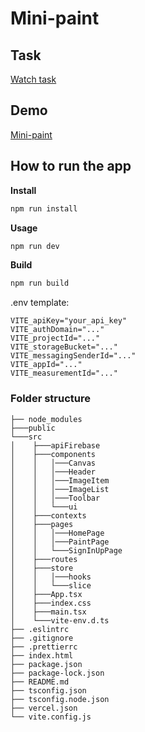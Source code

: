 <h1>Mini-paint</h1>

## Task

<a href="https://drive.google.com/file/d/1-BO74sLy-wnWHu3Yvuyr4vQ0bNm_32pN/view?usp=sharing">Watch task</a>

## Demo

<a href="https://task12-mini-paint.vercel.app/">Mini-paint</a>

## How to run the app

**Install**

```sh
npm run install
```

**Usage**

```sh
npm run dev
```

**Build**

```sh
npm run build
```


.env template:

```
VITE_apiKey="your_api_key"
VITE_authDomain="..."
VITE_projectId="..."
VITE_storageBucket="..."
VITE_messagingSenderId="..."
VITE_appId="..."
VITE_measurementId="..."
```


### Folder structure

```
├── node_modules
├───public
└───src
│    ├───apiFirebase
│    ├───components
│    │   │───Canvas
│    │   │───Header
│    │   │───ImageItem
│    │   │───ImageList
│    │   │───Toolbar
│    │   └───ui
│    ├───contexts
│    ├───pages
│    │   │───HomePage
│    │   │───PaintPage
│    │   └───SignInUpPage
│    ├───routes
│    ├───store
│    │   │───hooks
│    │   └───slice
│    ├───App.tsx
│    ├───index.css
│    ├───main.tsx
│    └───vite-env.d.ts
├── .eslintrc
├── .gitignore
├── .prettierrc
├── index.html
├── package.json
├── package-lock.json
├── README.md
├── tsconfig.json
├── tsconfig.node.json
├── vercel.json
└── vite.config.js
```
